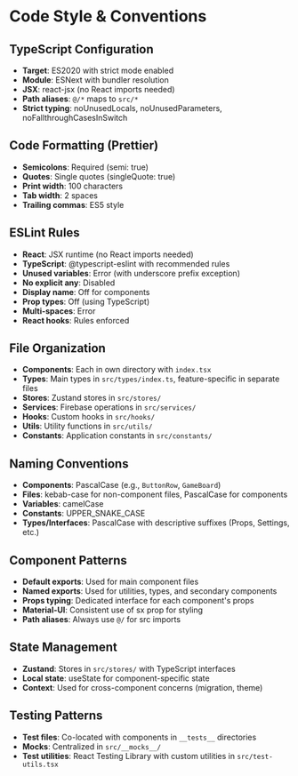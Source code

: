 # Code Style & Conventions

## TypeScript Configuration

- **Target**: ES2020 with strict mode enabled
- **Module**: ESNext with bundler resolution
- **JSX**: react-jsx (no React imports needed)
- **Path aliases**: `@/*` maps to `src/*`
- **Strict typing**: noUnusedLocals, noUnusedParameters, noFallthroughCasesInSwitch

## Code Formatting (Prettier)

- **Semicolons**: Required (semi: true)
- **Quotes**: Single quotes (singleQuote: true)
- **Print width**: 100 characters
- **Tab width**: 2 spaces
- **Trailing commas**: ES5 style

## ESLint Rules

- **React**: JSX runtime (no React imports needed)
- **TypeScript**: @typescript-eslint with recommended rules
- **Unused variables**: Error (with underscore prefix exception)
- **No explicit any**: Disabled
- **Display name**: Off for components
- **Prop types**: Off (using TypeScript)
- **Multi-spaces**: Error
- **React hooks**: Rules enforced

## File Organization

- **Components**: Each in own directory with `index.tsx`
- **Types**: Main types in `src/types/index.ts`, feature-specific in separate files
- **Stores**: Zustand stores in `src/stores/`
- **Services**: Firebase operations in `src/services/`
- **Hooks**: Custom hooks in `src/hooks/`
- **Utils**: Utility functions in `src/utils/`
- **Constants**: Application constants in `src/constants/`

## Naming Conventions

- **Components**: PascalCase (e.g., `ButtonRow`, `GameBoard`)
- **Files**: kebab-case for non-component files, PascalCase for components
- **Variables**: camelCase
- **Constants**: UPPER_SNAKE_CASE
- **Types/Interfaces**: PascalCase with descriptive suffixes (Props, Settings, etc.)

## Component Patterns

- **Default exports**: Used for main component files
- **Named exports**: Used for utilities, types, and secondary components
- **Props typing**: Dedicated interface for each component's props
- **Material-UI**: Consistent use of sx prop for styling
- **Path aliases**: Always use `@/` for src imports

## State Management

- **Zustand**: Stores in `src/stores/` with TypeScript interfaces
- **Local state**: useState for component-specific state
- **Context**: Used for cross-component concerns (migration, theme)

## Testing Patterns

- **Test files**: Co-located with components in `__tests__` directories
- **Mocks**: Centralized in `src/__mocks__/`
- **Test utilities**: React Testing Library with custom utilities in `src/test-utils.tsx`
